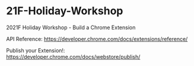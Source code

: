 # 21F-Holiday-Workshop
2021F Holiday Workshop - Build a Chrome Extension


API Reference:           https://developer.chrome.com/docs/extensions/reference/


Publish your Extension!: https://developer.chrome.com/docs/webstore/publish/
